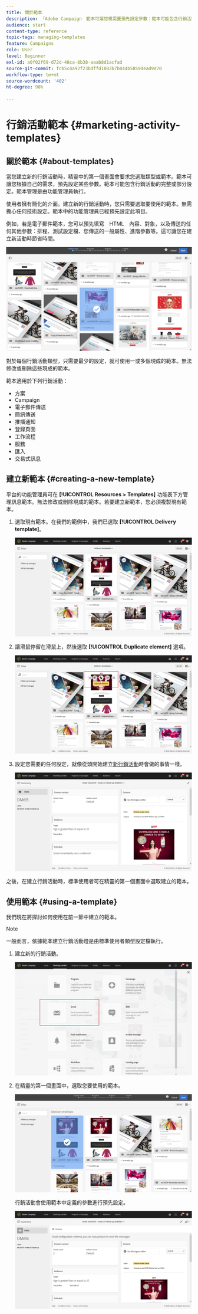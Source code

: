 ```yaml
---
title: 關於範本
description: 「Adobe Campaign　範本可讓您視需要預先設定參數：範本可能包含行銷活動的完整或部分設定，以簡化非技術使用者使用　Adobe Campaign　的作業。」
audience: start
content-type: reference
topic-tags: managing-templates
feature: Campaigns
role: User
level: Beginner
exl-id: a0f02f69-d72d-48ca-8b38-aaab8d1acfad
source-git-commit: fcb5c4a92f23bdffd1082b7b044b5859dead9d70
workflow-type: tm+mt
source-wordcount: '402'
ht-degree: 98%

---
```


# 行銷活動範本 {#marketing-activity-templates}

## 關於範本 {#about-templates}

當您建立新的行銷活動時，精靈中的第一個畫面會要求您選取類型或範本。範本可讓您根據自己的需求，預先設定某些參數。範本可能包含行銷活動的完整或部分設定。範本管理是由功能管理員執行。

使用者擁有簡化的介面。建立新的行銷活動時，您只需要選取要使用的範本。無需擔心任何技術設定。範本中的功能管理員已經預先設定此項目。

例如，若是電子郵件範本，您可以預先填寫　HTML　內容、對象，以及傳送的任何其他參數：排程、測試設定檔、您傳送的一般屬性、進階參數等。這可讓您在建立新活動時節省時間。

![](assets/template_1.png)

對於每個行銷活動類型，只需要最少的設定，就可使用一或多個現成的範本。無法修改或刪除這些現成的範本。

範本適用於下列行銷活動：

* 方案
* Campaign
* 電子郵件傳送
* 簡訊傳送
* 推播通知
* 登錄頁面
* 工作流程
* 服務
* 匯入
* 交易式訊息

## 建立新範本 {#creating-a-new-template}

平台的功能管理員可在 **[!UICONTROL Resources > Templates]** 功能表下方管理訊息範本。無法修改或刪除現成的範本。若要建立新範本，您必須複製現有範本。

1. 選取現有範本。在我們的範例中，我們已選取 **[!UICONTROL Delivery template]**。

   ![](assets/template_2.png)

1. 讓滑鼠停留在滑鼠上，然後選取 **[!UICONTROL Duplicate element]** 選項。

   ![](assets/template_3.png)

1. 設定您需要的任何設定，就像從頭開始建立[新行銷活動](../../start/using/marketing-activities.md#creating-a-marketing-activity)時會做的事情一樣。

   ![](assets/template_4.png)

之後，在建立行銷活動時，標準使用者可在精靈的第一個畫面中選取建立的範本。

## 使用範本 {#using-a-template}

我們現在將探討如何使用在前一節中建立的範本。

>[!NOTE]
>
>一般而言，依據範本建立行銷活動燈是由標準使用者類型設定檔執行。

1. 建立新的行銷活動。

   ![](assets/template_5.png)

1. 在精靈的第一個畫面中，選取您要使用的範本。

   ![](assets/template_6.png)

   行銷活動會使用範本中定義的參數進行預先設定。

   ![](assets/template_7.png)
